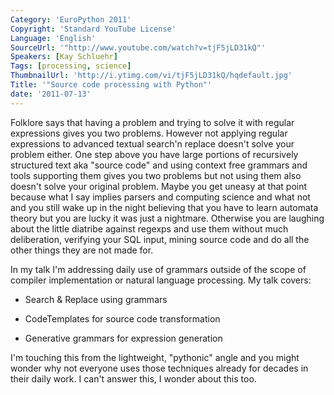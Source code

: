 ```yaml
---
Category: 'EuroPython 2011'
Copyright: 'Standard YouTube License'
Language: 'English'
SourceUrl: '"http://www.youtube.com/watch?v=tjF5jLD31kQ"'
Speakers: [Kay Schluehr]
Tags: [processing, science]
ThumbnailUrl: 'http://i.ytimg.com/vi/tjF5jLD31kQ/hqdefault.jpg'
Title: '"Source code processing with Python"'
date: '2011-07-13'
---
```

Folklore says that having a problem and trying to solve it with regular
expressions gives you two problems. However not applying regular expressions
to advanced textual search'n replace doesn't solve your problem either. One
step above you have large portions of recursively structured text aka "source
code" and using context free grammars and tools supporting them gives you two
problems but not using them also doesn't solve your original problem. Maybe
you get uneasy at that point because what I say implies parsers and computing
science and what not and you still wake up in the night believing that you
have to learn automata theory but you are lucky it was just a nightmare.
Otherwise you are laughing about the little diatribe against regexps and use
them without much deliberation, verifying your SQL input, mining source code
and do all the other things they are not made for.

In my talk I'm addressing daily use of grammars outside of the scope of
compiler implementation or natural language processing. My talk covers:

  * Search & Replace using grammars

  * CodeTemplates for source code transformation

  * Generative grammars for expression generation

I'm touching this from the lightweight, "pythonic" angle and you might wonder
why not everyone uses those techniques already for decades in their daily
work. I can't answer this, I wonder about this too.

